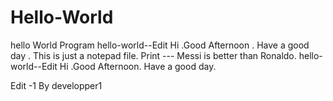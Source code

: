 # Hello-World
hello World Program
hello-world--Edit
Hi .Good Afternoon . Have a good day .
This is just a notepad file. 
Print --- Messi is better than Ronaldo.
hello-world--Edit
Hi .Good Afternoon. Have a good day.

Edit -1 By developper1

